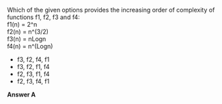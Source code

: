 Which of the given options provides the increasing order of complexity of functions f1, f2, f3 and f4:<br>
f1(n) = 2^n <br>
f2(n) = n^(3/2) <br>
f3(n) = nLogn <br>
f4(n) = n^(Logn)

- f3, f2, f4, f1
- f3, f2, f1, f4
- f2, f3, f1, f4
- f2, f3, f4, f1

**Answer A**

